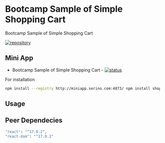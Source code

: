 # Bootcamp Sample of Simple Shopping Cart

Bootcamp Sample of Simple Shopping Cart

[![repository](https://img.shields.io/badge/repo-gitlab-orange)](https://gitlab.com/quality-developers/shopping-cart)

## Mini App

- Bootcamp Sample of Simple Shopping Cart - [![status](https://img.shields.io/badge/DONE-green)](#)

For installation

```sh
npm install --registry http://miniapp.serino.com:4873/ npm install shopping-cart-mfs
```

## Usage

## Peer Dependecies

```sh
"react": "^17.0.2",
"react-dom": "^17.0.2"
```
